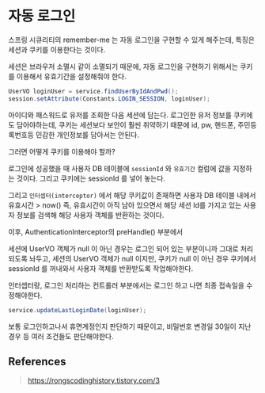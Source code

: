 # 자동 로그인

스프링 시큐리티의 remember-me 는 자동 로그인을 구현할 수 있게 해주는데, 특징은 세션과 쿠키를 이용한다는 것이다.

세션은 브라우저 소멸시 같이 소멸되기 때문에, 자동 로그인을 구현하기 위해서는 쿠키를 이용해서 유효기간을 설정해줘야 한다.

```java
UserVO loginUser = service.findUserByIdAndPwd();
session.setAttribute(Constants.LOGIN_SESSION, loginUser);
```

아이디와 패스워드로 유저를 조회한 다음 세션에 담는다.  로그인한 유저 정보를 쿠키에도 담아야하는데, 쿠키는 세션보다 보안이 훨씬 취약하기 때문에 id, pw, 핸드폰, 주민등록번호등 민감한 개인정보를
담아서는 안된다.

그러면 어떻게 쿠키를 이용해야 할까?

로그인에 성공했을 때 사용자 DB 테이블에 `sessionId` 와 `유효기간` 컬럼에 값을 지정하는 것이다. 그리고 쿠키에는 sessionId 를 넣어 놓는다. 

그리고 `인터셉터(interceptor)` 에서 해당 쿠키값이 존재하면 사용자 DB 테이블 내에서 유효시간 > now() 즉, 유효시간이 아직 남아 있으면서 해당 세션 Id를 가지고 있는 
사용자 정보를 검색해 해당 사용자 객체를 반환하는 것이다.

이후, AuthenticationInterceptor의 preHandle() 부분에서 

세션에 UserVO 객체가 null 이 아닌 경우는 로그인 되어 있는 부분이니까 그대로 처리되도록 놔두고, 세션의 UserVO 객체가 null 이지만, 쿠키가 null 이 아닌 경우 쿠키에서 sessionId 를 꺼내와서 사용자 객체를 반환받도록 작업해야한다.

인터셉터랑, 로그인 처리하는 컨트롤러 부분에서는 로그인 하고 나면 최종 접속일을 수정해야한다.

```java
service.updateLastLoginDate(loginUser);
```

보통 로그인하고나서 휴면계정인지 판단하기 때문이고, 비밀번호 변경일 30일이 지난 경우 등 여러 조건들도 판단해야한다.

## References

> https://rongscodinghistory.tistory.com/3
